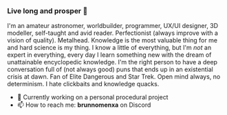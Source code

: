 ### Live long and prosper 🖖
I'm an amateur astronomer, worldbuilder, programmer, UX/UI designer, 3D modeller, self-taught and avid reader. Perfectionist (always improve with a vision of quality). Metalhead.
Knowledge is the most valuable thing for me and hard science is my thing. I know a little of everything, but I'm *not* an expert in everything, every day I learn something new with the dream of unattainable encyclopedic knowledge. I'm the right person to have a deep conversation full of (not always good) puns that ends up in an existential crisis at dawn. Fan of Elite Dangerous and Star Trek.
Open mind always, no determinism. I hate clickbaits and knowledge quacks.
- 🔭 Currently working on a personal procedural project
- 📫 How to reach me: **brunnomenxa** on Discord

<!--
![BrunnoMenxa GitHub stats](https://github-readme-stats.vercel.app/api?username=brunnomenxa&show=commits,prs,issues&show_icons=true&theme=radical)

<a href="https://github-readme-stats.vercel.app/api?username=brunnomenxa&show=commits,prs,issues&show_icons=true&theme=radical">
  <img align="center" src="https://github-readme-stats.vercel.app/api?username=brunnomenxa&show=commits,prs,issues&show_icons=true&theme=radical" />
</a>

**brunnomenxa/brunnomenxa** is a ✨ _special_ ✨ repository because its `README.md` (this file) appears on your GitHub profile.

Here are some ideas to get you started:

- 🔭 I’m currently working on ...
- 🌱 I’m currently learning ...
- 👯 I’m looking to collaborate on ...
- 🤔 I’m looking for help with ...
- 💬 Ask me about ...
- 📫 How to reach me: ...
- 😄 Pronouns: ...
- ⚡ Fun fact: ...
-->
